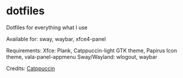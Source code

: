 # dotfiles
Dotfiles for everything what I use

Available for:
sway, waybar, xfce4-panel

Requirements:
Xfce: Plank, Catppuccin-light GTK theme, Papirus Icon theme, vala-panel-appmenu
Sway/Wayland: wlogout, waybar

Credits:
[Catppuccin](https://github.com/catppuccin)
